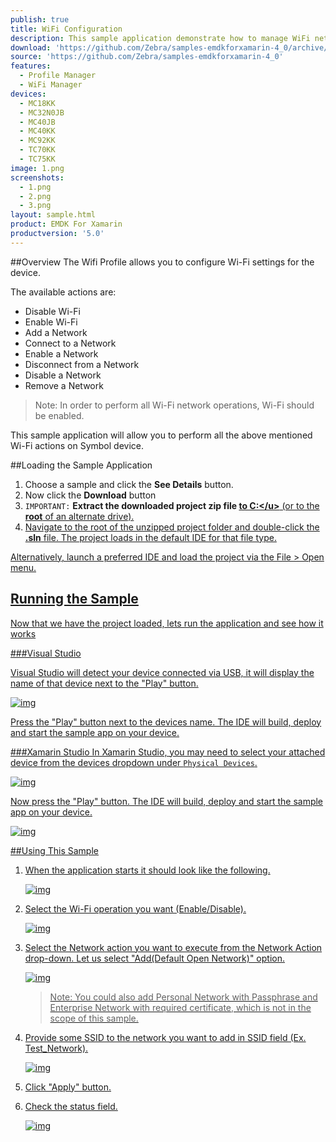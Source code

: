 ```yaml
---
publish: true
title: WiFi Configuration
description: This sample application demonstrate how to manage WiFi networks.
download: 'https://github.com/Zebra/samples-emdkforxamarin-4_0/archive/master.zip'
source: 'https://github.com/Zebra/samples-emdkforxamarin-4_0'
features:
  - Profile Manager
  - WiFi Manager
devices:
  - MC18KK
  - MC32N0JB
  - MC40JB
  - MC40KK
  - MC92KK
  - TC70KK
  - TC75KK
image: 1.png
screenshots:
  - 1.png
  - 2.png
  - 3.png
layout: sample.html
product: EMDK For Xamarin
productversion: '5.0'
---
```


##Overview
The Wifi Profile allows you to configure Wi-Fi settings for the device. 

The available actions are:
  
* Disable Wi-Fi  
* Enable Wi-Fi  
* Add a Network  
* Connect to a Network
* Enable a Network
* Disconnect from a Network
* Disable a Network
* Remove a Network

> Note: In order to perform all Wi-Fi network operations, Wi-Fi should be enabled.  

This sample application will allow you to perform all the above mentioned Wi-Fi actions on Symbol device.


##Loading the Sample Application

1. Choose a sample and click the **See Details** button.
2. Now click the **Download** button 
3. `IMPORTANT:` **Extract the downloaded project zip file <u>to C:\</u>** (or to the **root** of an alternate drive).
4. Navigate to the root of the unzipped project folder and double-click the **.sln** file. The project loads in the default IDE for that file type.

Alternatively, launch a preferred IDE and load the project via the File > Open menu.  

## Running the Sample
Now that we have the project loaded, lets run the application and see how it works

###Visual Studio

Visual Studio will detect your device connected via USB, it will display the name of that device next to the "Play" button.

![img](../../images/samples/vsPlayButton.png)

Press the "Play" button next to the devices name.  The IDE will build, deploy and start the sample app on your device.

###Xamarin Studio
In Xamarin Studio, you may need to select your attached device from the devices dropdown under `Physical Devices`.

![img](../../images/samples/xs-select-device.png)

Now press the "Play" button. The IDE will build, deploy and start the sample app on your device.

![img](../../images/samples/xsPlayButton.png)


##Using This Sample

1. When the application starts it should look like the following.
  
	![img](../../images/samples/wifi_1.png)
  
2. Select the Wi-Fi operation you want (Enable/Disable).
   
	![img](../../images/samples/wifi_2.png)  	

3. Select the Network action you want to execute from the Network Action drop-down. 
	Let us select "Add(Default Open Network)" option.

	![img](../../images/samples/wifi_3.png)

	> Note: You could also add Personal Network with Passphrase and Enterprise Network with required certificate, which is not in the scope of this sample. 
4. Provide some SSID to the network you want to add in SSID field (Ex. Test_Network).

	![img](../../images/samples/wifi_4.png)

5. Click "Apply" button.

6. Check the status field.
   
	![img](../../images/samples/wifi_5.png)  


















